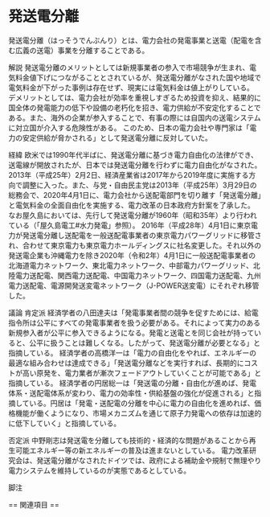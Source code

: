 # 発送電分離

発送電分離（はっそうでんぶんり）とは、電力会社の発電事業と送電（配電を含む広義の送電）事業を分離することである。

解説
発送電分離のメリットとしては新規事業者の参入で市場競争が生まれ、電気料金値下げにつながることとされているが、発送電分離がなされた国や地域で電気料金が下がった事例は存在せず、現実には電気料金は値上がりしている。
デメリットとしては、電力会社が効率を重視しすぎるため投資を抑え、結果的に国全体の発電能力の低下や設備の老朽化を招き、電力供給が不安定化することである。また、海外の企業が参入することで、有事の際には自国内の送電システムに対立国が介入する危険性がある。
このため、日本の電力会社や専門家は「電力の安定供給が脅かされる」として発送電分離に反対していた。

経緯
欧米では1990年代半ばに、発送電分離に基づき電力自由化の法律ができ、送電線が開放されたが、日本では発送電分離を行わずに電力自由化がなされた。
2013年（平成25年）2月2日、経済産業省は2017年から2019年度に実施する方向で調整に入った。また、与党・自由民主党は2013年（平成25年）3月29日の総務会で、2020年4月1日に、電力会社から送配電部門を切り離す「発送電分離」と電気料金の全面自由化を実施する、電力改革の日本政府方針案を了承した。
なお屋久島においては、先行して発送電分離が1960年（昭和35年）より行われている（「屋久島電工#水力発電」参照）。
2016年（平成28年）4月1日に東京電力が発送電分離し送配電を一般送配電事業者の東京電力パワーグリッドに移管され、合わせて東京電力も東京電力ホールディングスに社名変更した。それ以外の発送電企業も沖縄電力を除き2020年（令和2年）4月1日に一般送配電事業者の北海道電力ネットワーク、東北電力ネットワーク、中部電力パワーグリッド、北陸電力送配電、関西電力送配電、中国電力ネットワーク、四国電力送配電、九州電力送配電、電源開発送変電ネットワーク（J-POWER送変電）にそれぞれ移管した。

議論
肯定派
経済学者の八田達夫は「発電事業者間の競争を促すためには、給電指令所は公平にすべての発電事業者を扱う必要がある。それによって実力のある新規参入者が公平に参入できるようになる。発電と送電とを同じ会社が持っていると、公平に扱うことは難しくなる。したがって、発送電分離が必要となる」と指摘している。
経済学者の高橋洋一は「電力の自由化をやれば、エネルギーの最適な組み合わせは達成できる」「発送電分離などを実行すれば、長期的にコストが高い原発を、電力業者が漸次フェードアウトしていくことが可能である」と指摘している。
経済学者の円居総一は「発送電の分離・自由化が進めば、発電体系・送配電体系が変わり、電力の効率性・供給基盤の強化が促進される」と指摘している。円居は「発電・送配電の分離を中心に電力の自由化を進めれば、価格機能が働くようになり、市場メカニズムを通じて原子力発電への依存は加速的に低下していく」と指摘している。

否定派
中野剛志は発送電を分離しても技術的・経済的な問題があることから再生可能エネルギー等の新エネルギーの普及は進まないとしている。
電力改革研究会は、発送電分離がなされたドイツでは、政府による補助金や規制で無理やり電力システムを維持しているのが実態であるとしている。

脚注


== 関連項目 ==
